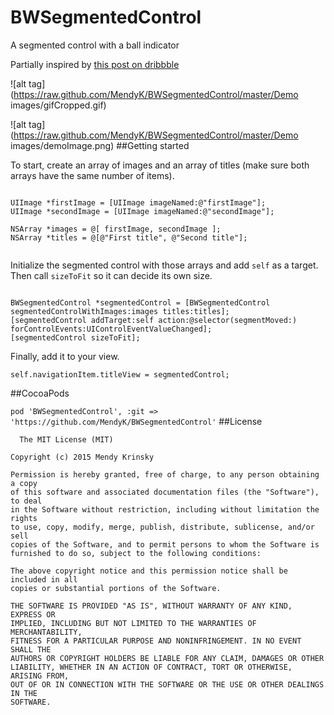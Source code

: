 # BWSegmentedControl
A segmented control with a ball indicator 

Partially inspired by [this post on dribbble](https://dribbble.com/shots/1737521-Settings-UI?list=searches&offset=141)

![alt tag](https://raw.github.com/MendyK/BWSegmentedControl/master/Demo images/gifCropped.gif)

![alt tag](https://raw.github.com/MendyK/BWSegmentedControl/master/Demo images/demoImage.png)
##Getting started

To start, create an array of images and an array of titles (make sure both arrays have the same number of items).

````smalltalk

UIImage *firstImage = [UIImage imageNamed:@"firstImage"];
UIImage *secondImage = [UIImage imageNamed:@"secondImage"];
    
NSArray *images = @[ firstImage, secondImage ];
NSArray *titles = @[@"First title", @"Second title"];
    
````

Initialize the segmented control with those arrays and add `self` as a target. Then call `sizeToFit` so it can decide its own size.
````smalltalk
    
BWSegmentedControl *segmentedControl = [BWSegmentedControl segmentedControlWithImages:images titles:titles];
[segmentedControl addTarget:self action:@selector(segmentMoved:) forControlEvents:UIControlEventValueChanged];
[segmentedControl sizeToFit];  
````


Finally, add it to your view.

````smalltalk
self.navigationItem.titleView = segmentedControl;
  ````
  
  
##CocoaPods

`pod 'BWSegmentedControl', :git => 'https://github.com/MendyK/BWSegmentedControl'`
##License
```
  The MIT License (MIT)

Copyright (c) 2015 Mendy Krinsky

Permission is hereby granted, free of charge, to any person obtaining a copy
of this software and associated documentation files (the "Software"), to deal
in the Software without restriction, including without limitation the rights
to use, copy, modify, merge, publish, distribute, sublicense, and/or sell
copies of the Software, and to permit persons to whom the Software is
furnished to do so, subject to the following conditions:

The above copyright notice and this permission notice shall be included in all
copies or substantial portions of the Software.

THE SOFTWARE IS PROVIDED "AS IS", WITHOUT WARRANTY OF ANY KIND, EXPRESS OR
IMPLIED, INCLUDING BUT NOT LIMITED TO THE WARRANTIES OF MERCHANTABILITY,
FITNESS FOR A PARTICULAR PURPOSE AND NONINFRINGEMENT. IN NO EVENT SHALL THE
AUTHORS OR COPYRIGHT HOLDERS BE LIABLE FOR ANY CLAIM, DAMAGES OR OTHER
LIABILITY, WHETHER IN AN ACTION OF CONTRACT, TORT OR OTHERWISE, ARISING FROM,
OUT OF OR IN CONNECTION WITH THE SOFTWARE OR THE USE OR OTHER DEALINGS IN THE
SOFTWARE.
```
